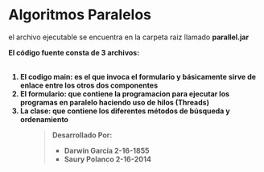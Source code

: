 # Algoritmos Paralelos

el archivo ejecutable se encuentra en la carpeta raiz llamado <strong>parallel.jar</strong>

<strong>El código fuente consta de 3 archivos:<strong><br><br>
<ol>
<li>El codigo main: es el que invoca el formulario y básicamente sirve de enlace entre los otros dos componentes</li>
<li> El formulario: que contiene la programacion para ejecutar los programas en paralelo haciendo uso de hilos (Threads)</li>
<li> La clase: que contiene los diferentes métodos de búsqueda y ordenamiento</li>
<ol>


<blockquote>
  <p>Desarrollado Por:</p>
  <ul>
    <li>Darwin Garc&iacute;a 2-16-1855</li>
    <li>Saury Polanco 2-16-2014</li>
  </ul>
</blockquote>
